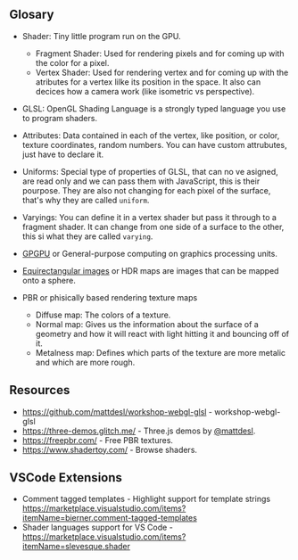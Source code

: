 ## Glosary

- Shader: Tiny little program run on the GPU.

  - Fragment Shader: Used for rendering pixels and for coming up with the color for a pixel.
  - Vertex Shader: Used for rendering vertex and for coming up with the atributes for a vertex
    lilke its position in the space. It also can decices how a camera work (like isometric vs perspective).

- GLSL: OpenGL Shading Language is a strongly typed language you use to program shaders.

- Attributes: Data contained in each of the vertex, like position, or color, texture coordinates, random numbers. You can have custom attrubutes, just have to declare it.

- Uniforms: Special type of properties of GLSL, that can no ve asigned, are read only and we can pass them with JavaScript, this is their pourpose. They are also not changing for each pixel of the surface, that's why they are called `uniform`.

- Varyings: You can define it in a vertex shader but pass it through to a fragment shader. It can change from one side of a surface to the other, this si what they are called `varying`.

- [GPGPU](https://en.wikipedia.org/wiki/General-purpose_computing_on_graphics_processing_units) or General-purpose computing on graphics processing units.

- [Equirectangular images](https://www.google.com/search?q=equirectangular+image&tbm=isch&ved=2ahUKEwi3oPTFkdfpAhVcDWMBHeNrB_wQ2-cCegQIABAA&oq=equirectangular+image&gs_lcp=CgNpbWcQAzICCAAyBAgAEB4yBggAEAUQHjIGCAAQBRAeMgYIABAFEB4yBggAEAUQHjIGCAAQBRAeMgYIABAIEB4yBggAEAgQHjIGCAAQCBAeOgQIIxAnUK0mWIUvYOwvaABwAHgAgAGSAogBpgeSAQU2LjEuMZgBAKABAaoBC2d3cy13aXotaW1n&sclient=img&ei=HfzPXvedLtyajLsP49ed4A8&bih=981&biw=1920) or HDR maps are images that can be mapped onto a sphere.

- PBR or phisically based rendering texture maps
  - Diffuse map: The colors of a texture.
  - Normal map: Gives us the information about the surface of a geometry and how it will react with light hitting it and bouncing off of it.
  - Metalness map: Defines which parts of the texture are more metalic and which are more rough.

## Resources

- https://github.com/mattdesl/workshop-webgl-glsl - workshop-webgl-glsl
- https://three-demos.glitch.me/ - Three.js demos by [@mattdesl](https://twitter.com/mattdesl).
- https://freepbr.com/ - Free PBR textures.
- https://www.shadertoy.com/ - Browse shaders.

## VSCode Extensions

- Comment tagged templates - Highlight support for template strings https://marketplace.visualstudio.com/items?itemName=bierner.comment-tagged-templates
- Shader languages support for VS Code - https://marketplace.visualstudio.com/items?itemName=slevesque.shader
